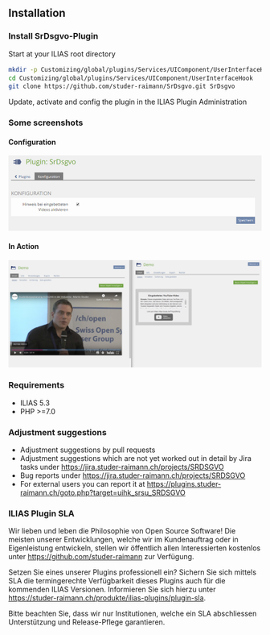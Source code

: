## Installation

### Install SrDsgvo-Plugin
Start at your ILIAS root directory
```bash
mkdir -p Customizing/global/plugins/Services/UIComponent/UserInterfaceHook
cd Customizing/global/plugins/Services/UIComponent/UserInterfaceHook
git clone https://github.com/studer-raimann/SrDsgvo.git SrDsgvo
```
Update, activate and config the plugin in the ILIAS Plugin Administration

### Some screenshots
#### Configuration
![Config](./doc/screenshots/config.png)

#### In Action
![Vorher-Nachher](./doc/screenshots/vorher_nachher.png)

### Requirements
* ILIAS 5.3
* PHP >=7.0

### Adjustment suggestions
* Adjustment suggestions by pull requests
* Adjustment suggestions which are not yet worked out in detail by Jira tasks under https://jira.studer-raimann.ch/projects/SRDSGVO
* Bug reports under https://jira.studer-raimann.ch/projects/SRDSGVO
* For external users you can report it at https://plugins.studer-raimann.ch/goto.php?target=uihk_srsu_SRDSGVO

### ILIAS Plugin SLA
Wir lieben und leben die Philosophie von Open Source Software! Die meisten unserer Entwicklungen, welche wir im Kundenauftrag oder in Eigenleistung entwickeln, stellen wir öffentlich allen Interessierten kostenlos unter https://github.com/studer-raimann zur Verfügung.

Setzen Sie eines unserer Plugins professionell ein? Sichern Sie sich mittels SLA die termingerechte Verfügbarkeit dieses Plugins auch für die kommenden ILIAS Versionen. Informieren Sie sich hierzu unter https://studer-raimann.ch/produkte/ilias-plugins/plugin-sla.

Bitte beachten Sie, dass wir nur Institutionen, welche ein SLA abschliessen Unterstützung und Release-Pflege garantieren.
